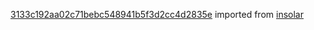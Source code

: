 [3133c192aa02c71bebc548941b5f3d2cc4d2835e](https://github.com/insolar/insolar/commit/3133c192aa02c71bebc548941b5f3d2cc4d2835e) imported from [insolar](https://github.com/insolar/insolar)
